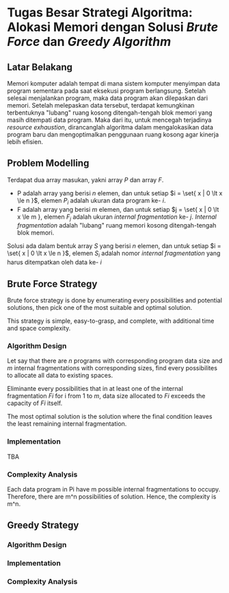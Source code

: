 # Tugas Besar Strategi Algoritma: Alokasi Memori dengan Solusi _Brute Force_ dan _Greedy Algorithm_

## Latar Belakang

Memori komputer adalah tempat di mana sistem komputer menyimpan data program sementara pada saat eksekusi program berlangsung. Setelah selesai menjalankan program, maka data program akan dilepaskan dari memori. Setelah melepaskan data tersebut, terdapat kemungkinan terbentuknya "lubang" ruang kosong ditengah-tengah blok memori yang masih ditempati data program. Maka dari itu, untuk mencegah terjadinya _resource exhaustion_, dirancanglah algoritma dalam mengalokasikan data program baru dan mengoptimalkan penggunaan ruang kosong agar kinerja lebih efisien.

## Problem Modelling

Terdapat dua array masukan, yakni array $P$ dan array $F$.
- P adalah array yang berisi $n$ elemen, dan untuk setiap $i = \set{ x | 0 \lt x \le n \}$, elemen $P_i$ adalah ukuran data program ke- $i$.
- F adalah array yang berisi $m$ elemen, dan untuk setiap $j = \set{ x | 0 \lt x \le m \}, elemen $F_j$ adalah ukuran _internal fragmentation_ ke- $j$. _Internal fragmentation_ adalah "lubang" ruang memori kosong ditengah-tengah blok memori. 

Solusi ada dalam bentuk array $S$ yang berisi $n$ elemen, dan untuk setiap $i = \set{ x | 0 \lt x \le n \}$, elemen $S_i$ adalah nomor _internal fragmentation_ yang harus ditempatkan oleh data ke- $i$ 

## Brute Force Strategy

Brute force strategy is done by enumerating every possibilities and potential solutions, then pick one of the most suitable and optimal solution.

This strategy is simple, easy-to-grasp, and complete, with additional time and space complexity.

### Algorithm Design

Let say that there are _n_ programs with corresponding program data size and _m_ internal fragmentations with corresponding sizes, find every possibilites to allocate all data to existing spaces.

Eliminante every possibilities that in at least one of the internal fragmentation _Fi_ for i from 1 to _m_, data size allocated to _Fi_ exceeds the capacity of _Fi_ itself.

The most optimal solution is the solution where the final condition leaves the least remaining internal fragmentation.

### Implementation

TBA

### Complexity Analysis

Each data program in Pi have m possible internal fragmentations to occupy. Therefore, there are m^n possibilities of solution.
Hence, the complexity is m^n.

## Greedy Strategy

### Algorithm Design

### Implementation

### Complexity Analysis
